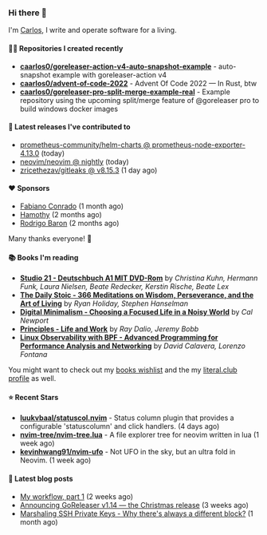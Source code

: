 ### Hi there 👋

I'm [Carlos](https://caarlos0.dev), I write and operate software for a living.

#### 👨‍💻 Repositories I created recently
- **[caarlos0/goreleaser-action-v4-auto-snapshot-example](https://github.com/caarlos0/goreleaser-action-v4-auto-snapshot-example)** - auto-snapshot example with goreleaser-action v4
- **[caarlos0/advent-of-code-2022](https://github.com/caarlos0/advent-of-code-2022)** - Advent Of Code 2022 — In Rust, btw
- **[caarlos0/goreleaser-pro-split-merge-example-real](https://github.com/caarlos0/goreleaser-pro-split-merge-example-real)** - Example repository using the upcoming split/merge feature of @goreleaser pro to build windows docker images

#### 🚀 Latest releases I've contributed to


- [prometheus-community/helm-charts @ prometheus-node-exporter-4.13.0](https://github.com/prometheus-community/helm-charts/releases/tag/prometheus-node-exporter-4.13.0) (today)
- [neovim/neovim @ nightly](https://github.com/neovim/neovim/releases/tag/nightly) (today)
- [zricethezav/gitleaks @ v8.15.3](https://github.com/zricethezav/gitleaks/releases/tag/v8.15.3) (1 day ago)

#### ❤️ Sponsors
- [Fabiano Conrado](https://github.com/fconhkd) (1 month ago)
- [Hamothy](https://github.com/sgoudham) (2 months ago)
- [Rodrigo Baron](https://github.com/rodrigobaron) (2 months ago)

Many thanks everyone! 🙏

#### 📚 Books I'm reading
- **[Studio 21 - Deutschbuch A1 MIT DVD-Rom](https://literal.club/caarlos0/book/laura-nielsen-hermann-funk-beate-redecker-christina-kuhn-kerstin-rische-beate-lex-studio-21-c60yd)** by _Christina Kuhn, Hermann Funk, Laura Nielsen, Beate Redecker, Kerstin Rische, Beate Lex_
- **[The Daily Stoic - 366 Meditations on Wisdom, Perseverance, and the Art of Living](https://literal.club/caarlos0/book/the-daily-stoic-lbfbd)** by _Ryan Holiday, Stephen Hanselman_
- **[Digital Minimalism - Choosing a Focused Life in a Noisy World](https://literal.club/caarlos0/book/digital-minimalism-vumlu)** by _Cal Newport_
- **[Principles - Life and Work](https://literal.club/caarlos0/book/ray-dalioray-daliojeremy-bobbprinciples-a9caw)** by _Ray Dalio, Jeremy Bobb_
- **[Linux Observability with BPF - Advanced Programming for Performance Analysis and Networking](https://literal.club/caarlos0/book/david-calavera-lorenzo-fontana-linux-observability-with-bpf-561av)** by _David Calavera, Lorenzo Fontana_

You might want to check out my [books
wishlist](https://www.amazon.com.br/hz/wishlist/ls/EB8P7VS717SV) and the my
[literal.club profile](https://literal.club/caarlos0) as well.

#### ⭐ Recent Stars
- **[luukvbaal/statuscol.nvim](https://github.com/luukvbaal/statuscol.nvim)** - Status column plugin that provides a configurable &#39;statuscolumn&#39; and click handlers. (4 days ago)
- **[nvim-tree/nvim-tree.lua](https://github.com/nvim-tree/nvim-tree.lua)** - A file explorer tree for neovim written in lua (1 week ago)
- **[kevinhwang91/nvim-ufo](https://github.com/kevinhwang91/nvim-ufo)** - Not UFO in the sky, but an ultra fold in Neovim. (1 week ago)

#### 📄 Latest blog posts
- [My workflow, part 1](https://carlosbecker.com/posts/workflow-pt1/) (2 weeks ago)
- [Announcing GoReleaser v1.14 — the Christmas release](https://carlosbecker.com/posts/goreleaser-v1.14/) (3 weeks ago)
- [Marshaling SSH Private Keys - Why there&#39;s always a different block?](https://carlosbecker.com/posts/ssh-marshal-private-key/) (1 month ago)
